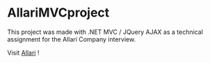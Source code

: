 # AllariMVCproject

This project was made with .NET MVC / JQuery AJAX as a technical assignment for the Allari Company interview.

Visit [Allari](allari.com) !
